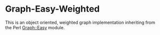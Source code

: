 Graph-Easy-Weighted
==============

This is an object oriented, weighted graph implementation inheriting from the
Perl [Graph::Easy](https://metacpan.org/release/Graph::Easy) module.

